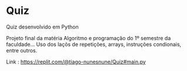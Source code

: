 # Quiz
Quiz desenvolvido em Python

Projeto final da matéria Algoritmo e programação do 1º semestre da faculdade... Uso dos laçõs de repetições, arrays, instruções condionais, entre outros.

Link : https://replit.com/@tiago-nunesnune/Quiz#main.py
